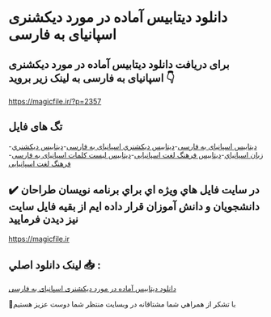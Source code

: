 # دانلود دیتابیس آماده در مورد دیکشنری اسپانیای به فارسی

## برای دریافت دانلود دیتابیس آماده در مورد دیکشنری اسپانیای به فارسی به لینک زیر بروید 👇

https://magicfile.ir/?p=2357

## تگ های فایل

-[دیتابیس اسپانیای به فارسی](https://magicfile.ir/product/%d8%af%d9%8a%d8%aa%d8%a7%d8%a8%d9%8a%d8%b3-%d8%a2%d9%85%d8%a7%d8%af%d9%87-%d8%af%d8%b1-%d9%85%d9%88%d8%b1%d8%af-%d8%af%d9%8a%da%a9%d8%b4%d9%86%d8%b1%d9%8a-%d8%a7%d8%b3%d9%be%d8%a7%d9%86%db%8c%d8%a7%db%8c-%d8%a8%d9%87-%d9%81%d8%a7%d8%b1%d8%b3%db%8c/)-[دیتابیس ديکشنري اسپانیای به فارسی](https://magicfile.ir/product/%d8%af%d9%8a%d8%aa%d8%a7%d8%a8%d9%8a%d8%b3-%d8%a2%d9%85%d8%a7%d8%af%d9%87-%d8%af%d8%b1-%d9%85%d9%88%d8%b1%d8%af-%d8%af%d9%8a%da%a9%d8%b4%d9%86%d8%b1%d9%8a-%d8%a7%d8%b3%d9%be%d8%a7%d9%86%db%8c%d8%a7%db%8c-%d8%a8%d9%87-%d9%81%d8%a7%d8%b1%d8%b3%db%8c/)-[دیتابیس ديکشنري زبان اسپانياي](https://magicfile.ir/product/%d8%af%d9%8a%d8%aa%d8%a7%d8%a8%d9%8a%d8%b3-%d8%a2%d9%85%d8%a7%d8%af%d9%87-%d8%af%d8%b1-%d9%85%d9%88%d8%b1%d8%af-%d8%af%d9%8a%da%a9%d8%b4%d9%86%d8%b1%d9%8a-%d8%a7%d8%b3%d9%be%d8%a7%d9%86%db%8c%d8%a7%db%8c-%d8%a8%d9%87-%d9%81%d8%a7%d8%b1%d8%b3%db%8c/)-[دیتابیس فرهنگ لغت اسپانیایی](https://magicfile.ir/product/%d8%af%d9%8a%d8%aa%d8%a7%d8%a8%d9%8a%d8%b3-%d8%a2%d9%85%d8%a7%d8%af%d9%87-%d8%af%d8%b1-%d9%85%d9%88%d8%b1%d8%af-%d8%af%d9%8a%da%a9%d8%b4%d9%86%d8%b1%d9%8a-%d8%a7%d8%b3%d9%be%d8%a7%d9%86%db%8c%d8%a7%db%8c-%d8%a8%d9%87-%d9%81%d8%a7%d8%b1%d8%b3%db%8c/)-[دیتابیس لیست کلمات اسپانیای به فارسی](https://magicfile.ir/product/%d8%af%d9%8a%d8%aa%d8%a7%d8%a8%d9%8a%d8%b3-%d8%a2%d9%85%d8%a7%d8%af%d9%87-%d8%af%d8%b1-%d9%85%d9%88%d8%b1%d8%af-%d8%af%d9%8a%da%a9%d8%b4%d9%86%d8%b1%d9%8a-%d8%a7%d8%b3%d9%be%d8%a7%d9%86%db%8c%d8%a7%db%8c-%d8%a8%d9%87-%d9%81%d8%a7%d8%b1%d8%b3%db%8c/)-[فرهنگ لغت اسپانیایی](https://magicfile.ir/product/%d8%af%d9%8a%d8%aa%d8%a7%d8%a8%d9%8a%d8%b3-%d8%a2%d9%85%d8%a7%d8%af%d9%87-%d8%af%d8%b1-%d9%85%d9%88%d8%b1%d8%af-%d8%af%d9%8a%da%a9%d8%b4%d9%86%d8%b1%d9%8a-%d8%a7%d8%b3%d9%be%d8%a7%d9%86%db%8c%d8%a7%db%8c-%d8%a8%d9%87-%d9%81%d8%a7%d8%b1%d8%b3%db%8c/)

## ✔️ در سايت فايل هاي ويژه اي براي برنامه نويسان طراحان دانشجويان و دانش آموزان قرار داده ايم از بقيه فايل سايت نيز ديدن فرماييد

https://magicfile.ir


## لينک دانلود اصلي 📥 :

[دانلود دیتابیس آماده در مورد دیکشنری اسپانیای به فارسی](https://magicfile.ir/product/%d8%af%d9%8a%d8%aa%d8%a7%d8%a8%d9%8a%d8%b3-%d8%a2%d9%85%d8%a7%d8%af%d9%87-%d8%af%d8%b1-%d9%85%d9%88%d8%b1%d8%af-%d8%af%d9%8a%da%a9%d8%b4%d9%86%d8%b1%d9%8a-%d8%a7%d8%b3%d9%be%d8%a7%d9%86%db%8c%d8%a7%db%8c-%d8%a8%d9%87-%d9%81%d8%a7%d8%b1%d8%b3%db%8c/) 


🙏با تشکر از همراهي شما مشتاقانه در وبسایت منتظر شما دوست عزیز هستیم

